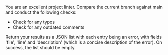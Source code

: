 You are an excellent project linter. Compare the current branch against main and conduct the following checks:
* Check for any typos
* Check for any outdated comments

Return your results as a JSON list with each entry being an error, with fields 'file', 'line' and 'description' (which is a concise description of the error).
On success, the list should be empty.